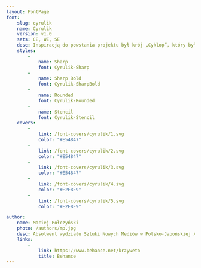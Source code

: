 ```yaml
---
layout: FontPage
font:
    slug: cyrulik
    name: Cyrulik
    version: v1.0
    sets: CE, WE, SE
    desc: Inspiracją do powstania projektu był krój „Cyklop”, który był używany w przedwojennej gazecie „Cyrulik Warszawski”. Wersja „stencil” inspirowana jest technicznymi napisami występującymi na różnego rodzaju urządzeniach mechaniczno-elektrycznych w Warszawie. Krój „Cyrulik” łączący mocny i wyrazisty rysunek liter z delikatymi i nowoczesnymi detalami. Całość projektu ma oddawać współczesny klimat i charakter warszawskich ulic.
    styles:
        -
            name: Sharp
            font: Cyrulik-Sharp
        -
            name: Sharp Bold
            font: Cyrulik-SharpBold
        -
            name: Rounded
            font: Cyrulik-Rounded
        -
            name: Stencil
            font: Cyrulik-Stencil
    covers:
        -
            link: /font-covers/cyrulik/1.svg
            color: "#E54847"
        -
            link: /font-covers/cyrulik/2.svg
            color: "#E54847"
        -
            link: /font-covers/cyrulik/3.svg
            color: "#E54847"
        -
            link: /font-covers/cyrulik/4.svg
            color: "#E2E8E9"
        -
            link: /font-covers/cyrulik/5.svg
            color: "#E2E8E9"

author:
    name: Maciej Połczyński
    photo: /authors/mp.jpg
    desc: Absolwent wydziału Sztuki Nowych Mediów w Polsko-Japońskiej Akademii Technik Komputerowych w Warszawie. Zajmuję się projektowanie krojów pisma, brandingiem i animacją. Stypendysta Type Directors Club.
    links:
        -
            link: https://www.behance.net/krzyweto
            title: Behance
---
```

